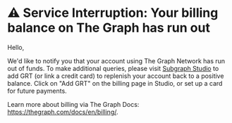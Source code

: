# ⚠️ Service Interruption: Your billing balance on The Graph has run out

Hello,

We'd like to notify you that your account using The Graph Network has run out of funds. To make additional queries, please visit <a href="https://thegraph.com/studio/billing/?show=Deposit">Subgraph Studio</a> to add GRT (or link a credit card) to replenish your account back to a positive balance. Click on "Add GRT" on the billing page in Studio, or set up a card for future payments.

Learn more about billing via The Graph Docs: https://thegraph.com/docs/en/billing/.

<subscriptions-footer />
